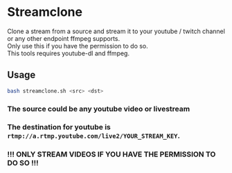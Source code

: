 # Streamclone
Clone a stream from a source and stream it to your youtube / twitch channel or any other endpoint ffmpeg supports.  
Only use this if you have the permission to do so.  
This tools requires youtube-dl and ffmpeg.
## Usage
```bash
bash streamclone.sh <src> <dst>
```
### The source could be any youtube video or livestream
### The destination for youtube is `rtmp://a.rtmp.youtube.com/live2/YOUR_STREAM_KEY`.


### !!! ONLY STREAM VIDEOS IF YOU HAVE THE PERMISSION TO DO SO !!!